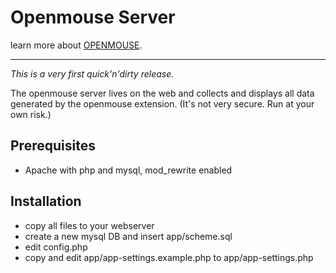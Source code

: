 # Openmouse Server

learn more about [OPENMOUSE](https://github.com/rockitbaby/openmouse).

---

*This is a very first quick'n'dirty release.*

The openmouse server lives on the web and collects and displays all data generated by the openmouse extension. (It's not very secure. Run at your own risk.)

## Prerequisites

- Apache with php and mysql, mod_rewrite enabled

## Installation

- copy all files to your webserver
- create a new mysql DB and insert app/scheme.sql
- edit config.php
- copy and edit app/app-settings.example.php to app/app-settings.php